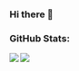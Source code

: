 ### Hi there 👋

### GitHub Stats:
<div>
  <div>
    <img align="left" src="https://github-readme-stats.vercel.app/api?username=alexpaulovieira&show_icons=true&theme=dracula&count_private=true" />
  </div>
  <div>
    <img align="left" src="https://github-readme-stats.vercel.app/api/top-langs/?username=alexpaulovieira&layout=compact&theme=dracula&count_private=true" />
  </div>
</div>

<!--
**AlexPauloVieira/AlexPauloVieira** is a ✨ _special_ ✨ repository because its `README.md` (this file) appears on your GitHub profile.

Here are some ideas to get you started:

- 🔭 I’m currently working on ...
- 🌱 I’m currently learning ...
- 👯 I’m looking to collaborate on ...
- 🤔 I’m looking for help with ...
- 💬 Ask me about ...
- 📫 How to reach me: ...
- 😄 Pronouns: ...
- ⚡ Fun fact: ...
-->
